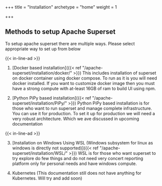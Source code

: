 +++
title = "Installation" 
archetype = "home" 
weight = 1

+++

## Methods to setup Apache Superset

To setup apache superset there are multiple ways. Please select appropriate way to set up from below

{{< in-line-ad >}}

1. [Docker based installation]({{< ref "/apache-superset/installation/docker/" >}})
   This includes installation of superset on docker container using docker compose. To run as it is you will need docker installed. If you want to customize docker image then you must have a strong compute with at-least 16GB of ram to build UI using npm.

2. [Python PiPy based installation]({{< ref "/apache-superset/installation/PiPy/" >}})
   Python PiPy based installation is for those who want to run superset and manage complete infrastructure. You can use it for production. To set it up for production we will need a very robust architecture. Which we ave discussed in upcoming documentation 

{{< in-line-ad >}}

3. [Installation on Windows Using WSL (Windows subsystem for linux as windows is directly not supported)]({{< ref "/apache-superset/installation/WSL/" >}})
    WSL is for those who want superset to try explore do few things and do not need very concert reporting platform only for personal needs and have windows compute.

4. Kubernetes (This documentation still does not have anything for Kubernetes. Will try and add soon)
